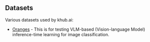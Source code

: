 ## Datasets
Various datasets used by khub.ai:

- [Oranges](./oranges/) - This is for testing VLM-based (Vision-language Model) inference-time learning for image classification.

